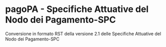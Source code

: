 # pagoPA - Specifiche Attuative del Nodo dei Pagamento-SPC 
Conversione in formato RST della versione 2.1 delle Specifiche Attuative del Nodo dei Pagamento-SPC 
